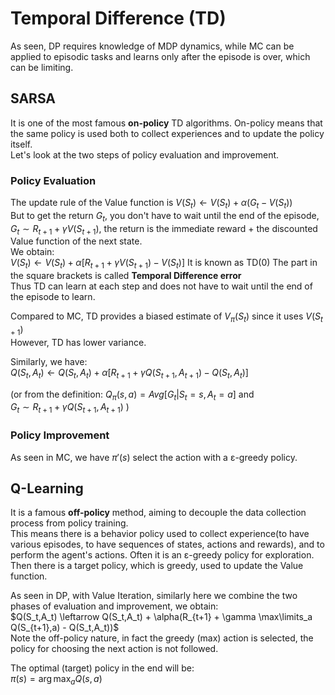 # Temporal Difference (TD)
As seen, DP requires knowledge of MDP dynamics, while MC can be applied to episodic tasks and learns only after the episode is over, which can be limiting.  

## SARSA
It is one of the most famous **on-policy** TD algorithms.
On-policy means that the same policy is used both to collect experiences and to update the policy itself.  
Let's look at the two steps of policy evaluation and improvement.  

### Policy Evaluation
The update rule of the Value function is $V(S_t) \leftarrow V(S_t) + \alpha(G_t - V(S_t))$  
But to get the return $G_t$, you don't have to wait until the end of the episode, $G_t \sim R_{t+1} + \gamma V(S_{t+1})$, the return is the immediate reward + the discounted Value function of the next state.  
We obtain:  
$V(S_t) \leftarrow V(S_t) + \alpha [R_{t+1} + \gamma V(S_{t+1}) - V(S_t)]$
It is known as TD(0)
The part in the square brackets is called **Temporal Difference error**  
Thus TD can learn at each step and does not have to wait until the end of the episode to learn.  

Compared to MC, TD provides a biased estimate of $V_\pi(S_t)$ since it uses $V(S_{t+1})$  
However, TD has lower variance.  

Similarly, we have:  
$Q(S_t,A_t) \leftarrow Q(S_t,A_t) + \alpha [R_{t+1} + \gamma Q(S_{t+1},A_{t+1}) - Q(S_t,A_t)]$  

(or from the definition: $Q_\pi(s,a)=Avg[G_t|S_t=s,A_t=a]$ and  
$G_t \sim R_{t+1} + \gamma Q(S_{t+1},A_{t+1})$ )  

### Policy Improvement
As seen in MC, we have $\pi'(s)$ select the action with a ε-greedy policy.  

## Q-Learning
It is a famous **off-policy** method, aiming to decouple the data collection process from policy training.  
This means there is a behavior policy used to collect experience(to have various episodes, to have sequences of states, actions and rewards), and to perform the agent's actions. Often it is an ε-greedy policy for exploration.  
Then there is a target policy, which is greedy, used to update the Value function.  

As seen in DP, with Value Iteration, similarly here we combine the two phases of evaluation and improvement, we obtain:  
$Q(S_t,A_t) \leftarrow Q(S_t,A_t) + \alpha(R_{t+1} + \gamma \max\limits_a Q(S_{t+1},a) - Q(S_t,A_t))$  
Note the off-policy nature, in fact the greedy (max) action is selected, the policy for choosing the next action is not followed.  

The optimal (target) policy in the end will be:  
$\pi(s) = \arg\max_a Q(s,a)$  
